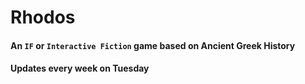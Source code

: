 # Rhodos
#### An `IF` or `Interactive Fiction` game based on Ancient Greek History
#### Updates every week on Tuesday
